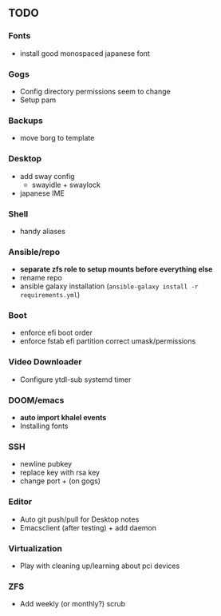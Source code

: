 ## TODO

### Fonts
+ install good monospaced japanese font

### Gogs
+ Config directory permissions seem to change
+ Setup pam

### Backups
+ move borg to template

### Desktop
+ add sway config
  + swayidle + swaylock
+ japanese IME

### Shell
+ handy aliases

### Ansible/repo
+ **separate zfs role to setup mounts before everything else**
+ rename repo
+ ansible galaxy installation (`ansible-galaxy install -r requirements.yml`)

### Boot
+ enforce efi boot order
+ enforce fstab efi partition correct umask/permissions

### Video Downloader
+ Configure ytdl-sub systemd timer

### DOOM/emacs
+ **auto import khalel events**
+ Installing fonts

### SSH 
+ newline pubkey
+ replace key with rsa key
+ change port + (on gogs)

### Editor
+ Auto git push/pull for Desktop notes
+ Emacsclient (after testing) + add daemon

### Virtualization
+ Play with cleaning up/learning about pci devices

### ZFS
+ Add weekly (or monthly?) scrub
